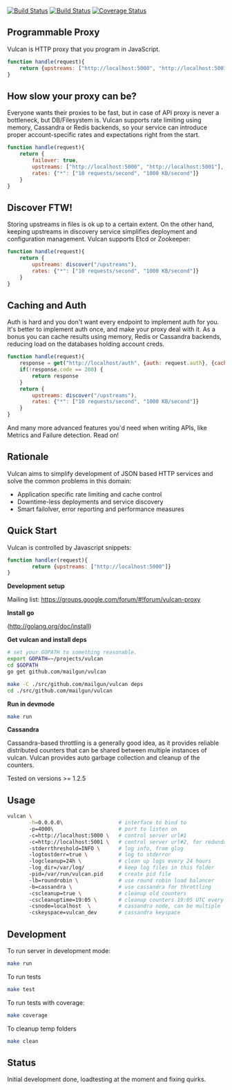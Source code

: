 [![Build Status](https://travis-ci.org/mailgun/vulcan.png)](https://travis-ci.org/mailgun/vulcan)
[![Build Status](https://drone.io/github.com/mailgun/vulcan/status.png)](https://drone.io/github.com/mailgun/vulcan/latest)
[![Coverage Status](https://coveralls.io/repos/mailgun/vulcan/badge.png?branch=sasha%2Fjs)](https://coveralls.io/r/mailgun/vulcan?branch=sasha%2Fjs)

Programmable Proxy
------------------

Vulcan is HTTP proxy that you program in JavaScript.

```javascript
function handle(request){
    return {upstreams: ["http://localhost:5000", "http://localhost:5001"]}
}
```

How slow your proxy can be?
---------------------------
Everyone wants their proxies to be fast, but in case of API proxy is never a bottleneck, but DB/Filesystem is.
Vulcan supports rate limiting using memory, Cassandra or Redis backends, so your service can introduce proper account-specific rates and expectations right from the start.

```javascript
function handle(request){
    return {
        failover: true,
        upstreams: ["http://localhost:5000", "http://localhost:5001"],
        rates: {"*": ["10 requests/second", "1000 KB/second"]}
    }
}
```

Discover FTW!
-------------

Storing upstreams in files is ok up to a certain extent. On the other hand, keeping upstreams in discovery service simplifies deployment and configuration management. Vulcan supports Etcd or Zookeeper:

```javascript
function handle(request){
    return {
        upstreams: discover("/upstreams"),
        rates: {"*": ["10 requests/second", "1000 KB/second"]}
    }
}
```

Caching and Auth
-----------------

Auth is hard and you don't want every endpoint to implement auth for you. It's better to implement auth once, and make your proxy deal with it. As a bonus you can cache results using memory, Redis or Cassandra backends, reducing load on the databases holding account creds.

```javascript
function handle(request){
    response = get("http://localhost/auth", {auth: request.auth}, {cache: true, seconds: 20})
    if(!response.code == 200) {
        return response
    }
    return {
        upstreams: discover("/upstreams"),
        rates: {"*": ["10 requests/second", "1000 KB/second"]}
    }
}
```

And many more advanced features you'd need when writing APIs, like Metrics and Failure detection. Read on!

Rationale
---------
Vulcan aims to simplify development of JSON based HTTP services and solve the common problems in this domain:

* Application specific rate limiting and cache control
* Downtime-less deployments and service discovery
* Smart failolver, error reporting and performance measures 

Quick Start
-----------

Vulcan is controlled by Javascript snippets:

```javascript
function handler(request){
        return {upstreams: ["http://localhost:5000"]}
}
```






__Development setup__

Mailing list: https://groups.google.com/forum/#!forum/vulcan-proxy

__Install go__

(http://golang.org/doc/install)

__Get vulcan and install deps__
 
```bash
# set your GOPATH to something reasonable.
export GOPATH=~/projects/vulcan
cd $GOPATH
go get github.com/mailgun/vulcan

make -C ./src/github.com/mailgun/vulcan deps
cd ./src/github.com/mailgun/vulcan
```

__Run in devmode__
 
```bash 
make run
```

__Cassandra__

Cassandra-based throttling is a generally good idea, as it provides reliable distributed
counters that can be shared between multiple instances of vulcan. Vulcan provides auto garbage collection
and cleanup of the counters.

Tested on versions >= 1.2.5

Usage
-------

```bash
vulcan \
       -h=0.0.0.0\                  # interface to bind to
       -p=4000\                     # port to listen on
       -c=http://localhost:5000 \   # control server url#1
       -c=http://localhost:5001 \   # control server url#2, for redundancy
       -stderrthreshold=INFO \      # log info, from glog
       -logtostderr=true \          # log to stderror
       -logcleanup=24h \            # clean up logs every 24 hours
       -log_dir=/var/log/           # keep log files in this folder
       -pid=/var/run/vulcan.pid     # create pid file
       -lb=roundrobin \             # use round robin load balancer
       -b=cassandra \               # use cassandra for throttling
       -cscleanup=true \            # cleanup old counters
       -cscleanuptime=19:05 \       # cleanup counters 19:05 UTC every day
       -csnode=localhost  \         # cassandra node, can be multiple
       -cskeyspace=vulcan_dev       # cassandra keyspace
```

Development
-----------
To run server in development mode:

```bash
make run
```

To run tests

```bash
make test
```

To run tests with coverage:

```bash
make coverage
```

To cleanup temp folders

```bash
make clean
```

Status
------
Initial development done, loadtesting at the moment and fixing quirks. 
